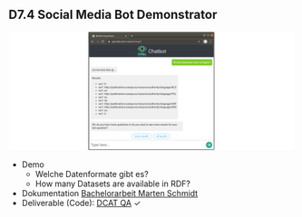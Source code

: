 ## D7.4 Social Media Bot Demonstrator

![](../Medien/AP7.4-BotInterface.png)

- Demo
    - Welche Datenformate gibt es?
    - How many Datasets are available in RDF?
- Dokumentation [Bachelorarbeit Marten Schmidt](https://github.com/martenls/dcat-qa-system/raw/dev/thesis.pdf)
- Deliverable (Code): [DCAT QA](https://github.com/projekt-opal/dcat-qa) ✓

